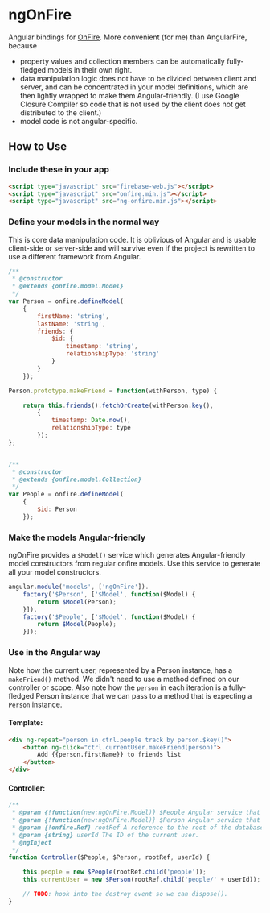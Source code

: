 # ngOnFire
Angular bindings for [OnFire](https://github.com/isabo/onfire).
More convenient (for me) than AngularFire, because
* property values and collection members can be automatically fully-fledged models in their own
  right.
* data manipulation logic does not have to be divided between client and server, and can be
  concentrated in your model definitions, which are then lightly wrapped to make them
  Angular-friendly. (I use Google Closure Compiler so code that is not used by the client does not
  get distributed to the client.)
* model code is not angular-specific.

## How to Use

### Include these in your app
```html
<script type="javascript" src="firebase-web.js"></script>
<script type="javascript" src="onfire.min.js"></script>
<script type="javascript" src="ng-onfire.min.js"></script>
```

### Define your models in the normal way
This is core data manipulation code. It is oblivious of Angular and is usable client-side or
server-side and will survive even if the project is rewritten to use a different framework from
Angular.
```javascript
/**
 * @constructor
 * @extends {onfire.model.Model}
 */
var Person = onfire.defineModel(
    {
        firstName: 'string',
        lastName: 'string',
        friends: {
            $id: {
                timestamp: 'string',
                relationshipType: 'string'
            }
        }
    });

Person.prototype.makeFriend = function(withPerson, type) {

    return this.friends().fetchOrCreate(withPerson.key(),
        {
            timestamp: Date.now(),
            relationshipType: type
        });
};


/**
 * @constructor
 * @extends {onfire.model.Collection}
 */
var People = onfire.defineModel(
    {
        $id: Person
    });
```

### Make the models Angular-friendly
ngOnFire provides a `$Model()` service which generates Angular-friendly model constructors from
regular onfire models.
Use this service to generate all your model constructors.
```javascript
angular.module('models', ['ngOnFire']).
    factory('$Person', ['$Model', function($Model) {
        return $Model(Person);
    }]).
    factory('$People', ['$Model', function($Model) {
        return $Model(People);
    }]);
```

### Use in the Angular way
Note how the current user, represented by a Person instance, has a `makeFriend()` method. We didn't
need to use a method defined on our controller or scope.
Also note how the `person` in each iteration is a fully-fledged Person instance that we can pass
to a method that is expecting a `Person` instance.

#### Template:
```html
<div ng-repeat="person in ctrl.people track by person.$key()">
    <button ng-click="ctrl.currentUser.makeFriend(person)">
        Add {{person.firstName}} to friends list
    </button>
</div>
```

#### Controller:
```javascript
/**
 * @param {!function(new:ngOnFire.Model)} $People Angular service that is a constructor for collection of people.
 * @param {!function(new:ngOnFire.Model)} $Person Angular service that is a constructor for a person instance.
 * @param {!onfire.Ref} rootRef A reference to the root of the database.
 * @param {string} userId The ID of the current user.
 * @ngInject
 */
function Controller($People, $Person, rootRef, userId) {

    this.people = new $People(rootRef.child('people'));
    this.currentUser = new $Person(rootRef.child('people/' + userId));

    // TODO: hook into the destroy event so we can dispose().
}
```

